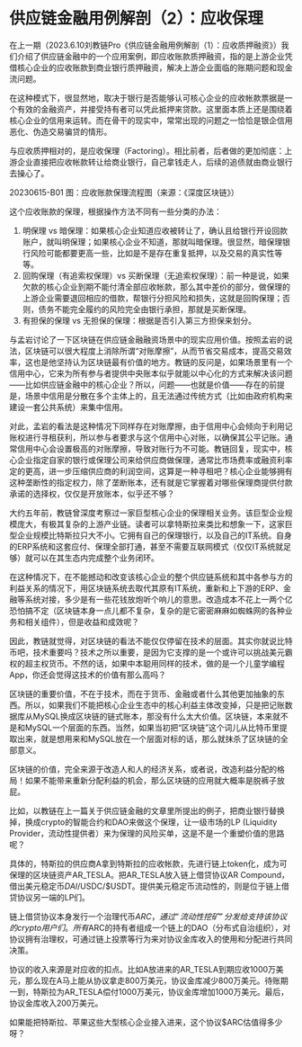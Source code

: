# 供应链金融用例解剖（2）：应收保理

在上一期（2023.6.10刘教链Pro《供应链金融用例解剖（1）：应收质押融资》）我们介绍了供应链金融中的一个应用案例，即应收账款质押融资，指的是上游企业凭借核心企业的应收账款到商业银行质押融资，解决上游企业面临的账期问题和现金流问题。

在这种模式下，很显然地，取决于银行是否能够认可核心企业的应收帐款票据是一个有效的金融资产，并接受持有者可以凭此抵押来贷款。这里面本质上还是围绕着核心企业的信用来运转。而在骨干的现实中，常常出现的问题之一恰恰是银企信用恶化、伪造交易骗贷的情形。

与应收质押相对的，是应收保理（Factoring）。相比前者，后者做的更加彻底：上游企业直接把应收帐款转让给商业银行，自己拿钱走人，后续的追债就由商业银行去操心了。

20230615-B01
图：应收账款保理流程图（来源：《深度区块链》）

这个应收账款的保理，根据操作方法不同有一些分类的办法：
1. 明保理 vs 暗保理：如果核心企业知道应收被转让了，确认且给银行开设回款账户，就叫明保理；如果核心企业不知道，那就叫暗保理。很显然，暗保理银行风险可能都要更高一些，比如是不是存在重复抵押，以及交易的真实性等等。
2. 回购保理（有追索权保理）vs 买断保理（无追索权保理）：前一种是说，如果欠款的核心企业到期不能付清全部应收帐款，那么其中差价的部分，做保理的上游企业需要退回相应的借款，帮银行分担风险和损失，这就是回购保理；否则，债务不能完全履约的风险完全由银行承担，那就是买断保理。
3. 有担保的保理 vs 无担保的保理：根据是否引入第三方担保来划分。

与孟岩讨论了一下区块链在供应链金融融资场景中的现实应用价值。按照孟岩的说法，区块链可以很大程度上消除所谓“对账摩擦”，从而节省交易成本，提高交易效率，这也是他坚持认为区块链最有价值的地方。教链的反问是，如果场景里有一个信用中心，它来为所有参与者提供中央账本似乎就能以中心化的方式来解决该问题——比如供应链金融中的核心企业？所以，问题——也就是价值——存在的前提是，场景中信用是分散在多个主体上的，且无法通过传统方式（比如由政府机构来建设一套公共系统）来集中信用。

对此，孟岩的看法是这种情况下同样存在对账摩擦，由于信用中心会倾向于利用记账权进行寻租获利，所以参与者要求与这个信用中心对账，以确保其公平记账。通常信用中心会设置极高的对账摩擦，导致对账行为不可能。教链回复，现实中，核心企业指定自家的银行或保理公司来给供应商做保理，通常比市场费率或融资利率定的更高，进一步压缩供应商的利润空间，这算是一种寻租吧？核心企业能够拥有这种垄断性的指定权力，除了垄断账本，还有就是它掌握着对哪些保理商提供付款承诺的选择权，仅仅是开放账本，似乎还不够？

大约五年前，教链曾深度考察过一家巨型核心企业的保理相关业务。该巨型企业规模庞大，有极其复杂的上游产业链。读者可以拿特斯拉来类比和想象一下，这家巨型企业规模比特斯拉只大不小。它拥有自己的保理银行，以及自己的IT系统。自身的ERP系统和这套应付、保理全部打通，甚至不需要互联网模式（仅仅IT系统就足够）就可以在其生态内完成整个业务闭环。

在这种情况下，在不能撼动和改变该核心企业的整个供应链系统和其中各参与方的利益关系的情况下，用区块链系统去取代其原有IT系统，重新和上下游的ERP、金融等系统对接，多少是有一些花钱放炮听个响儿的意思。改造成本不花上一两个亿恐怕搞不定（区块链本身一点儿都不复杂，复杂的是它密密麻麻如蜘蛛网的各种业务和相关组件），但是收益和成效呢？

因此，教链就觉得，对区块链的看法不能仅仅停留在技术的层面。其实你就说比特币吧，技术重要吗？技术之所以重要，是因为它支撑的是一个或许可以挑战美元霸权的超主权货币。不然的话，如果中本聪用同样的技术，做的是一个儿童学编程App，你还会觉得这技术的价值有那么高吗？

区块链的重要价值，不在于技术，而在于货币、金融或者什么其他更加抽象的东西。所以，如果我们不能把核心企业生态中的核心利益主体改变掉，只是把记账数据库从MySQL换成区块链的链式账本，那没有什么太大价值。区块链，本来就不是和MySQL一个层面的东西。当然，如果当初把“区块链”这个词儿从比特币里提取出来，就是想用来和MySQL放在一个层面对标的话，那么就抹杀了区块链的全部意义。

区块链的价值，完全来源于改造人和人的经济关系，或者说，改造利益分配的格局！如果不能带来重新分配利益的机会，那么区块链的应用就大概率是脱裤子放屁。

比如，以教链在上一篇关于供应链金融的文章里所提出的例子，把商业银行替换掉，换成crypto的智能合约和DAO来做这个保理，让一级市场的LP (Liquidity Provider，流动性提供者）来为保理的风险买单，这是不是一个重塑价值的思路呢？

具体的，特斯拉的供应商A拿到特斯拉的应收帐款，先进行链上token化，成为可保理的区块链资产AR_TESLA。把AR_TESLA放入链上借贷协议AR Compound，借出美元稳定币$DAI/$USDC/$USDT。提供美元稳定币流动性的，则是位于链上借贷协议另一端的LP们。

链上借贷协议本身发行一个治理代币$ARC，通过“流动性挖矿”分发给支持该协议的crypto用户们。所有$ARC的持有者组成一个链上的DAO（分布式自治组织），对协议拥有治理权，可通过链上投票等行为来对协议金库收入的使用和分配进行共同决策。

协议的收入来源是对应收的扣点。比如A放进来的AR_TESLA到期应收1000万美元，那么现在A马上能从协议拿走800万美元，协议金库减少800万美元。待账期一到，特斯拉为AR_TESLA偿付1000万美元，协议金库增加1000万美元。最后，协议金库收入200万美元。

如果能把特斯拉、苹果这些大型核心企业接入进来，这个协议$ARC估值得多少呀？

